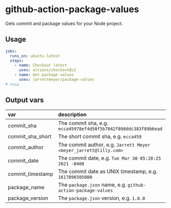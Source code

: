 # github-action-package-values

Gets commit and package values for your Node project.

## Usage

```yaml
jobs:
  runs_on: ubuntu-latest
  steps:
    - name: Checkout latest
      uses: actions/checkout@v2
    - name: Get package values
      uses: jarrettmeyer/package-values
# snip
```

## Output vars

| var              | description                                                       |
| :--------------- | :---------------------------------------------------------------- |
| commit_sha       | The commit sha, e.g. `ecca45978ef4d50f5b7042f898ddc383f89b6ead`   |
| commit_sha_short | The short commit sha, e.g. `ecca459`                              |
| commit_author    | The commit author, e.g. `Jarrett Meyer <meyer_jarrett@lilly.com>` |
| commit_date      | The commit date, e.g. `Tue Mar 30 05:28:25 2021 -0400`            |
| commit_timestamp | The commit date as UNIX timestamp, e.g. `1617096505000`           |
| package_name     | The `package.json` name, e.g. `github-action-package-values`      |
| package_version  | The `package.json` version, e.g. `1.0.0`                          |
